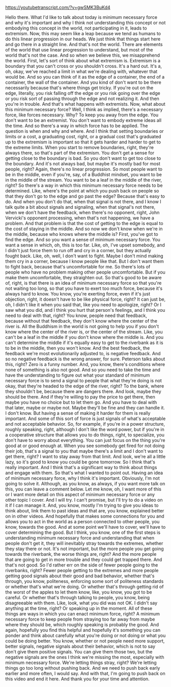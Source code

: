 https://youtubetranscript.com/?v=gwSMK3BuKd4

 Hello there. What I'd like to talk about today is minimum necessary force and why it's important and why I think not understanding this concept or not embodying this concept in the world, not participating in it, leads to extremism. Now, this may seem like a leap because we tend as humans to do this linear progression in our heads. We just think that things start here and go there in a straight line. And that's not the world. There are elements of the world that use linear progression to understand, but most of the world that's not the case. And so when we believe this, we misapprehend the world. First, let's sort of think about what extremism is. Extremism is a boundary that you can't cross or you shouldn't cross. It's a hard out. It's a, oh, okay, we've reached a limit in what we're dealing with, whatever that would be. And so you can think of it as the edge of a container, the end of a container, the wall of the container. And you kind of don't want to be there necessarily because that's where things get tricky. If you're out on the edge, literally, you risk falling off the edge or you risk going over the edge or you risk sort of passing through the edge and not realizing it. And then you're in trouble. And that's what happens with extremists. Now, what about this minimum necessary force? Well, I think as implied, there's a necessary force, like forces necessary. Why? To keep you away from the edge. You don't want to be an extremist. You don't want to embody extreme ideas all the time. And so there's a way in which force has to be applied. The question is when and why and where. And I think that setting boundaries or limits or a cost, a graduating cost, right, or a gradual cost that's graduated up to the extremism is important so that it gets harder and harder to get to the extreme limits. When you start to remove boundaries, right, they're always there, so that's part of the extremism. You don't get a sense for getting close to the boundary is bad. So you don't want to get too close to the boundary. And it's not always bad, but maybe it's mostly bad for most people, right? Again, there's no linear progression. So most people want to be in the middle, even if you're, say, of a Buddhist mindset, you want to be in the middle of the stream. You want to be a leaf in the middle of the river, right? So there's a way in which this minimum necessary force needs to be determined. Like, where's the point at which you push back on people so that they don't go to the edge and go past the edge? Because that's easy to do. And when you don't do that, when that signal is not there, and I know I talk quite a bit about signals and signaling, when that signal's not there, when we don't have the feedback, when there's no opponent, right, John Vervicki's opponent processing, when that's not happening, we have a problem. And that problem is that the cost of getting to the edge is equal to the cost of staying in the middle. And so now we don't know when we're in the middle, because who knows where the middle is? First, you've got to find the edge. And so you want a sense of minimum necessary force. You want a sense in which, oh, this is too far. Like, oh, I've upset somebody, and I didn't just force them to run off and cry in a corner, but they actually fought back. Like, oh, well, I don't want to fight. Maybe I don't mind making them cry in a corner, because I know people like that. But I don't want them to fight back, because that's uncomfortable for me. So there's lots of people who have no problem making other people uncomfortable. But if you make them uncomfortable, they straighten out. So that's good to be aware of, right, is that there is an idea of minimum necessary force so that you're not waiting too long, so that you have to exert too much force, because it's always hard to know. You know, you're exerting force, even if it's just objection, right, it doesn't have to be like physical force, right? It can just be, oh, I didn't like it when you said that, like you need to apologize, right? Or I saw what you did, and I think you hurt that person's feelings, and I think you need to deal with that, right? You know, people need that feedback, because without that feedback, they don't know where the center of the river is. All the Buddhism in the world is not going to help you if you don't know where the center of the river is, or the center of the stream. Like, you can't be a leaf in the middle if you don't know where the middle is. And you can't determine the middle if it's equally easy to get to the riverbank as it is to be in the middle, then you won't know. And the best feedback, the feedback we're most evolutionarily adjusted to, is negative feedback. And so no negative feedback is the wrong answer, for sure. Peterson talks about this, right? Zero is a funny number. And, you know, there's conditions where none of something is also not good. And so you need to take the time and have the understanding to figure out what your standard of minimum necessary force is to send a signal to people that what they're doing is not okay, that they're headed to the edge of the river, right? To the bank, where they shouldn't be, because there are dangers there. And look, maybe they should be there. And if they're willing to pay the price to get there, then maybe you have no choice but to let them go. And you have to deal with that later, maybe or maybe not. Maybe they'll be fine and they can handle it. I don't know. But having a sense of making it harder for them is really important. And some of this sort of force is just signals of what's acceptable and not acceptable behavior. So, for example, if you're in a power structure, roughly speaking, right, although I don't like the word power, but if you're in a cooperative structure that allows you to do things, right, to specialize, you don't have to worry about everything. You can just focus on the thing you're good at or good enough at. When you see somebody get fired for not doing their job, that's a signal to you that maybe there's a limit and I don't want to get there, right? I want to stay away from that limit. And look, we're all a little lazy, so it's good to know you could be gone tomorrow. So I think that's really important. And I think that's a significant way to think about things and engage with them. So that's what I wanted to point out. Having an idea of minimum necessary force, why I think it's important. Obviously, I'm not going to solve it. Although, as you know, as always, if you want more talk on this, you can leave a comment below. Let me know, oh, I want more of this or I want more detail on this aspect of minimum necessary force or any other topic I cover. And I will try. I can't promise, but I'll try to do a video on it if I can manage it. And, you know, mostly I'm trying to give you ideas to think about, link them to past ideas and that are, you know, explained better on in other videos. And hopefully that makes some connections for you and allows you to act in the world as a person connected to other people, you know, towards the good. And at some point we'll have to cover, we'll have to cover determining the good. But I think, you know, one of the first steps is understanding minimum necessary force and understanding that when people don't get it, they will inevitably stray towards the extremes, whether they stay there or not. It's not important, but the more people you get going towards the riverbank, the worse things are, right? And the more people that are going to get in more trouble and they could get trapped there. And that's not good. So I'd rather err on the side of fewer people going to the riverbanks, right? Fewer people getting to the extremes and more people getting good signals about their good and bad behavior, whether that's through, you know, politeness, enforcing some sort of politeness standards or whether that's what we're doing. Or whether that's through getting rid of the worst of the apples to let them know, like, you know, you got to be careful. Or whether that's through talking to people, you know, being disagreeable with them. Like, look, what you did was not OK. I didn't say anything at the time, right? Or speaking up in the moment. All of these things are ways in which you can enact minimum force, right? A minimum necessary force to keep people from straying too far away from maybe where they should be, which roughly speaking is probably the good. And again, hopefully you find this helpful and hopefully it's something you can ponder and think about carefully what you're doing or not doing or what you could be doing better. You know, whether or not people need more support, better signals, negative signals about their behavior, which is not to say don't give them positive signals. You can give them those two, but the negative signals are the ones I think we're missing the most, especially with minimum necessary force. We're letting things stray, right? We're letting things go too long without pushing back. And we need to push back early earlier and more often, I would say. And with that, I'm going to push back on this video and end it here. And thank you for your time and attention.